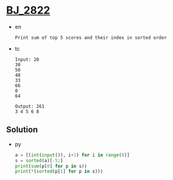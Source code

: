 # [BJ_2822](https://acmicpc.net/problem/2822)

* en

  ```en
  Print sum of top 5 scores and their index in sorted order
  ```

* tc

  ```tc
  Input: 20
  30
  50
  48
  33
  66
  0
  64

  Output: 261
  3 4 5 6 8
  ```

## Solution

* py

  ```py
  a = [(int(input()), i+1) for i in range(8)]
  s = sorted(a)[-5:]
  print(sum(p[0] for p in s))
  print(*(sorted(p[1] for p in s)))
  ```
